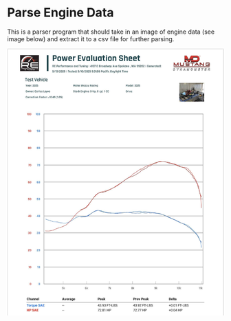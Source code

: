 # Parse Engine Data


This is a parser program that should take in an image of engine data (see image
below) and extract it to a csv file for further parsing.

![Engine data graph](engine-data-image.png)
